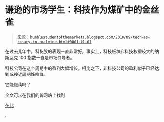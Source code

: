 <!--yml

分类：未分类

日期：2024-05-18 02:37:47

-->

# 谦逊的市场学生：科技作为煤矿中的金丝雀

> 来源：[`humblestudentofthemarkets.blogspot.com/2018/09/tech-as-canary-in-coalmine.html#0001-01-01`](https://humblestudentofthemarkets.blogspot.com/2018/09/tech-as-canary-in-coalmine.html#0001-01-01)

在过去几年中，科技股的表现一直非常好。事实上，科技板块和科技权重较大的纳斯达克 100 指数一直是市场领导者。

科技公司在这个周期中的盈利大幅增长。相比之下，非科技公司的盈利似乎已经达到或接近周期性峰值。

它能继续吗？

全文可以在我们的新网站上找到

[在此](https://humblestudentofthemarkets.com/2018/09/11/tech-as-the-canary-in-the-coalmine/)

.
